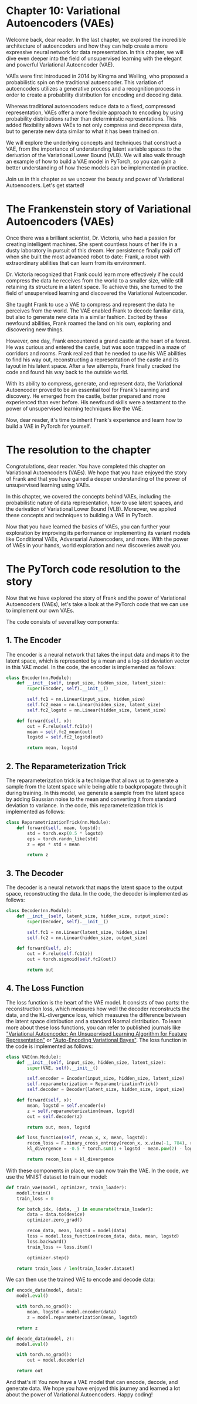 # Chapter 10: Variational Autoencoders (VAEs)

Welcome back, dear reader. In the last chapter, we explored the incredible architecture of autoencoders and how they can help create a more expressive neural network for data representation. In this chapter, we will dive even deeper into the field of unsupervised learning with the elegant and powerful Variational Autoencoder (VAE).

VAEs were first introduced in 2014 by Kingma and Welling, who proposed a probabilistic spin on the traditional autoencoder. This variation of autoencoders utilizes a generative process and a recognition process in order to create a probability distribution for encoding and decoding data.

Whereas traditional autoencoders reduce data to a fixed, compressed representation, VAEs offer a more flexible approach to encoding by using probability distributions rather than deterministic representations. This added flexibility allows VAEs to not only compress and decompress data, but to generate new data similar to what it has been trained on. 

We will explore the underlying concepts and techniques that construct a VAE, from the importance of understanding latent variable spaces to the derivation of the Variational Lower Bound (VLB). We will also walk through an example of how to build a VAE model in PyTorch, so you can gain a better understanding of how these models can be implemented in practice. 

Join us in this chapter as we uncover the beauty and power of Variational Autoencoders. Let's get started!
# The Frankenstein story of Variational Autoencoders (VAEs)

Once there was a brilliant scientist, Dr. Victoria, who had a passion for creating intelligent machines. She spent countless hours of her life in a dusty laboratory in pursuit of this dream. Her persistence finally paid off when she built the most advanced robot to date: Frank, a robot with extraordinary abilities that can learn from its environment.

Dr. Victoria recognized that Frank could learn more effectively if he could compress the data he receives from the world to a smaller size, while still retaining its structure in a latent space. To achieve this, she turned to the field of unsupervised learning and discovered the Variational Autoencoder.

She taught Frank to use a VAE to compress and represent the data he perceives from the world. The VAE enabled Frank to decode familiar data, but also to generate new data in a similar fashion. Excited by these newfound abilities, Frank roamed the land on his own, exploring and discovering new things.

However, one day, Frank encountered a grand castle at the heart of a forest. He was curious and entered the castle, but was soon trapped in a maze of corridors and rooms. Frank realized that he needed to use his VAE abilities to find his way out, reconstructing a representation of the castle and its layout in his latent space. After a few attempts, Frank finally cracked the code and found his way back to the outside world.

With its ability to compress, generate, and represent data, the Variational Autoencoder proved to be an essential tool for Frank's learning and discovery. He emerged from the castle, better prepared and more experienced than ever before. His newfound skills were a testament to the power of unsupervised learning techniques like the VAE.

Now, dear reader, it's time to inherit Frank's experience and learn how to build a VAE in PyTorch for yourself.

# The resolution to the chapter

Congratulations, dear reader. You have completed this chapter on Variational Autoencoders (VAEs). We hope that you have enjoyed the story of Frank and that you have gained a deeper understanding of the power of unsupervised learning using VAEs.

In this chapter, we covered the concepts behind VAEs, including the probabilistic nature of data representation, how to use latent spaces, and the derivation of Variational Lower Bound (VLB). Moreover, we applied these concepts and techniques to building a VAE in PyTorch.

Now that you have learned the basics of VAEs, you can further your exploration by improving its performance or implementing its variant models like Conditional VAEs, Adversarial Autoencoders, and more. With the power of VAEs in your hands, world exploration and new discoveries await you.
# The PyTorch code resolution to the story

Now that we have explored the story of Frank and the power of Variational Autoencoders (VAEs), let's take a look at the PyTorch code that we can use to implement our own VAEs.

The code consists of several key components:

## 1. The Encoder
The encoder is a neural network that takes the input data and maps it to the latent space, which is represented by a mean and a log-std deviation vector in this VAE model. In the code, the encoder is implemented as follows:

```python
class Encoder(nn.Module):
    def __init__(self, input_size, hidden_size, latent_size):
        super(Encoder, self).__init__()

        self.fc1 = nn.Linear(input_size, hidden_size)
        self.fc2_mean = nn.Linear(hidden_size, latent_size)
        self.fc2_logstd = nn.Linear(hidden_size, latent_size)

    def forward(self, x):
        out = F.relu(self.fc1(x))
        mean = self.fc2_mean(out)
        logstd = self.fc2_logstd(out)

        return mean, logstd
```

## 2. The Reparameterization Trick
The reparameterization trick is a technique that allows us to generate a sample from the latent space while being able to backpropagate through it during training. In this model, we generate a sample from the latent space by adding Gaussian noise to the mean and converting it from standard deviation to variance. In the code, this reparameterization trick is implemented as follows:

```python
class ReparametrizationTrick(nn.Module):
    def forward(self, mean, logstd):
        std = torch.exp(0.5 * logstd)
        eps = torch.randn_like(std)
        z = eps * std + mean

        return z
```

## 3. The Decoder
The decoder is a neural network that maps the latent space to the output space, reconstructing the data. In the code, the decoder is implemented as follows:

```python
class Decoder(nn.Module):
    def __init__(self, latent_size, hidden_size, output_size):
        super(Decoder, self).__init__()

        self.fc1 = nn.Linear(latent_size, hidden_size)
        self.fc2 = nn.Linear(hidden_size, output_size)

    def forward(self, z):
        out = F.relu(self.fc1(z))
        out = torch.sigmoid(self.fc2(out))

        return out
```

## 4. The Loss Function
The loss function is the heart of the VAE model. It consists of two parts: the reconstruction loss, which measures how well the decoder reconstructs the data, and the KL-divergence loss, which measures the difference between the latent space distribution and a standard Normal distribution. To learn more about these loss functions, you can refer to published journals like ["Variational Autoencoder: An Unsupervised Learning Algorithm for Feature Representation"](https://arxiv.org/abs/1312.6114) or ["Auto-Encoding Variational Bayes"](https://arxiv.org/abs/1312.6114). The loss function in the code is implemented as follows:

```python
class VAE(nn.Module):
    def __init__(self, input_size, hidden_size, latent_size):
        super(VAE, self).__init__()

        self.encoder = Encoder(input_size, hidden_size, latent_size)
        self.reparameterization = ReparametrizationTrick()
        self.decoder = Decoder(latent_size, hidden_size, input_size)

    def forward(self, x):
        mean, logstd = self.encoder(x)
        z = self.reparameterization(mean, logstd)
        out = self.decoder(z)

        return out, mean, logstd

    def loss_function(self, recon_x, x, mean, logstd):
        recon_loss = F.binary_cross_entropy(recon_x, x.view(-1, 784), reduction='sum')
        kl_divergence = -0.5 * torch.sum(1 + logstd - mean.pow(2) - logstd.exp())

        return recon_loss + kl_divergence
```

With these components in place, we can now train the VAE. In the code, we use the MNIST dataset to train our model:

```python
def train_vae(model, optimizer, train_loader):
    model.train()
    train_loss = 0

    for batch_idx, (data, _) in enumerate(train_loader):
        data = data.to(device)
        optimizer.zero_grad()

        recon_data, mean, logstd = model(data)
        loss = model.loss_function(recon_data, data, mean, logstd)
        loss.backward()
        train_loss += loss.item()

        optimizer.step()

    return train_loss / len(train_loader.dataset)
```

We can then use the trained VAE to encode and decode data:

```python
def encode_data(model, data):
    model.eval()

    with torch.no_grad():
        mean, logstd = model.encoder(data)
        z = model.reparameterization(mean, logstd)

    return z

def decode_data(model, z):
    model.eval()

    with torch.no_grad():
        out = model.decoder(z)

    return out
```

And that's it! You now have a VAE model that can encode, decode, and generate data. We hope you have enjoyed this journey and learned a lot about the power of Variational Autoencoders. Happy coding!
